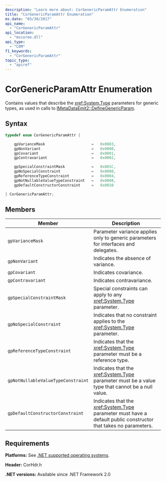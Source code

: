 ```yaml
---
description: "Learn more about: CorGenericParamAttr Enumeration"
title: "CorGenericParamAttr Enumeration"
ms.date: "03/30/2017"
api_name:
  - "CorGenericParamAttr"
api_location:
  - "mscoree.dll"
api_type:
  - "COM"
f1_keywords:
  - "CorGenericParamAttr"
topic_type:
  - "apiref"
---
```

# CorGenericParamAttr Enumeration

Contains values that describe the <xref:System.Type> parameters for generic types, as used in calls to [IMetaDataEmit2::DefineGenericParam](../interfaces/imetadataemit2-definegenericparam-method.md).

## Syntax

```cpp
typedef enum CorGenericParamAttr {

    gpVarianceMask                     =   0x0003,
    gpNonVariant                       =   0x0000,
    gpCovariant                        =   0x0001,
    gpContravariant                    =   0x0002,

    gpSpecialConstraintMask            =   0x001C,
    gpNoSpecialConstraint              =   0x0000,
    gpReferenceTypeConstraint          =   0x0004,
    gpNotNullableValueTypeConstraint   =   0x0008,
    gpDefaultConstructorConstraint     =   0x0010

} CorGenericParamAttr;
```

## Members

|Member|Description|
|------------|-----------------|
|`gpVarianceMask`|Parameter variance applies only to generic parameters for interfaces and delegates.|
|`gpNonVariant`|Indicates the absence of variance.|
|`gpCovariant`|Indicates covariance.|
|`gpContravariant`|Indicates contravariance.|
|`gpSpecialConstraintMask`|Special constraints can apply to any <xref:System.Type> parameter.|
|`gpNoSpecialConstraint`|Indicates that no constraint applies to the <xref:System.Type> parameter.|
|`gpReferenceTypeConstraint`|Indicates that the <xref:System.Type> parameter must be a reference type.|
|`gpNotNullableValueTypeConstraint`|Indicates that the <xref:System.Type> parameter must be a value type that cannot be a null value.|
|`gpDefaultConstructorConstraint`|Indicates that the <xref:System.Type> parameter must have a default public constructor that takes no parameters.|

## Requirements

 **Platforms:** See [.NET supported operating systems](https://github.com/dotnet/core/blob/main/os-lifecycle-policy.md).

 **Header:** CorHdr.h

 **.NET versions:** Available since .NET Framework 2.0
